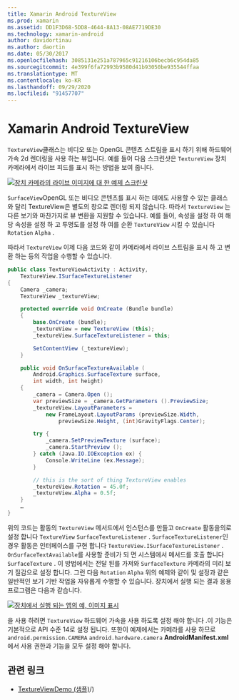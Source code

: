 ```yaml
---
title: Xamarin Android TextureView
ms.prod: xamarin
ms.assetid: DD1F3D68-5DD8-4644-8A13-08AE7719DE30
ms.technology: xamarin-android
author: davidortinau
ms.author: daortin
ms.date: 05/30/2017
ms.openlocfilehash: 3085131e251a787965c91216106becb6c954da85
ms.sourcegitcommit: 4e399f6fa72993b9580d41b93050be935544ffaa
ms.translationtype: MT
ms.contentlocale: ko-KR
ms.lasthandoff: 09/29/2020
ms.locfileid: "91457707"
---
```

# <a name="xamarinandroid-textureview"></a>Xamarin Android TextureView

`TextureView`클래스는 비디오 또는 OpenGL 콘텐츠 스트림을 표시 하기 위해 하드웨어 가속 2d 렌더링을 사용 하는 뷰입니다. 예를 들어 다음 스크린샷은 `TextureView` 장치 카메라에서 라이브 피드를 표시 하는 방법을 보여 줍니다.

[![장치 카메라의 라이브 이미지에 대 한 예제 스크린샷](texture-view-images/22-textureviewcamera.png)](texture-view-images/22-textureviewcamera.png#lightbox)

`SurfaceView`OpenGL 또는 비디오 콘텐츠를 표시 하는 데에도 사용할 수 있는 클래스와 달리 TextureView은 별도의 창으로 렌더링 되지 않습니다.
따라서 `TextureView` 는 다른 보기와 마찬가지로 뷰 변환을 지원할 수 있습니다. 예를 들어, 속성을 설정 하 여 해당 속성을 설정 하 고 투명도를 설정 하 여를 순환 `TextureView` 시킬 수 있습니다 `Rotation` `Alpha` .

따라서 `TextureView` 이제 다음 코드와 같이 카메라에서 라이브 스트림을 표시 하 고 변환 하는 등의 작업을 수행할 수 있습니다.

```csharp
public class TextureViewActivity : Activity,
    TextureView.ISurfaceTextureListener
{
    Camera _camera;
    TextureView _textureView;

    protected override void OnCreate (Bundle bundle)
    {
        base.OnCreate (bundle);
        _textureView = new TextureView (this);
        _textureView.SurfaceTextureListener = this;

        SetContentView (_textureView);
    }

    public void OnSurfaceTextureAvailable (
        Android.Graphics.SurfaceTexture surface,
        int width, int height)
    {
        _camera = Camera.Open ();
        var previewSize = _camera.GetParameters ().PreviewSize;
        _textureView.LayoutParameters =
            new FrameLayout.LayoutParams (previewSize.Width,
                previewSize.Height, (int)GravityFlags.Center);

        try {
            _camera.SetPreviewTexture (surface);
            _camera.StartPreview ();
        } catch (Java.IO.IOException ex) {
            Console.WriteLine (ex.Message);
        }

        // this is the sort of thing TextureView enables
        _textureView.Rotation = 45.0f;
        _textureView.Alpha = 0.5f;
    }
    …
}
```

위의 코드는 활동의 `TextureView` 메서드에서 인스턴스를 만들고 `OnCreate` 활동을의로 설정 합니다 `TextureView` `SurfaceTextureListener` . `SurfaceTextureListener`인 경우 활동은 인터페이스를 구현 합니다 `TextureView.ISurfaceTextureListener` . `OnSurfaceTextAvailable`를 사용할 준비가 되 면 시스템에서 메서드를 호출 합니다 `SurfaceTexture` . 이 방법에서는 전달 된를 가져와 `SurfaceTexture` 카메라의 미리 보기 질감으로 설정 합니다. 그런 다음 `Rotation` `Alpha` 위의 예제와 같이 및 설정과 같은 일반적인 보기 기반 작업을 자유롭게 수행할 수 있습니다. 장치에서 실행 되는 결과 응용 프로그램은 다음과 같습니다.

[![장치에서 실행 되는 앱의 예, 이미지 표시](texture-view-images/17-textureviewdemo.png)](texture-view-images/17-textureviewdemo.png#lightbox)

을 사용 하려면 `TextureView` 하드웨어 가속을 사용 하도록 설정 해야 합니다 .이 기능은 기본적으로 API 수준 14로 설정 됩니다. 또한이 예제에서는 카메라를 사용 하므로 `android.permission.CAMERA` `android.hardware.camera` **AndroidManifest.xml**에서 사용 권한과 기능을 모두 설정 해야 합니다.

## <a name="related-links"></a>관련 링크

- [TextureViewDemo (샘플)](/samples/xamarin/monodroid-samples/textureviewdemo)/)